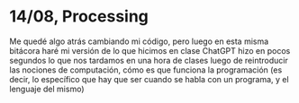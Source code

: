 # 14/08, Processing
Me quedé algo atrás cambiando mi código, pero luego en esta misma bitácora haré mi versión de lo que hicimos en clase
ChatGPT hizo en pocos segundos lo que nos tardamos en una hora de clases luego de reintroducir las nociones de computación, cómo es que funciona la programación (es decir, lo específico que hay que ser cuando se habla con un programa, y el lenguaje del mismo)

